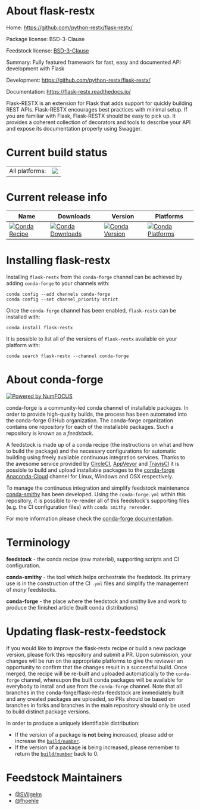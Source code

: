 About flask-restx
=================

Home: https://github.com/python-restx/flask-restx/

Package license: BSD-3-Clause

Feedstock license: [BSD-3-Clause](https://github.com/conda-forge/flask-restx-feedstock/blob/master/LICENSE.txt)

Summary: Fully featured framework for fast, easy and documented API development with Flask

Development: https://github.com/python-restx/flask-restx/

Documentation: https://flask-restx.readthedocs.io/

Flask-RESTX is an extension for Flask that adds support for quickly building REST APIs.
Flask-RESTX encourages best practices with minimal setup. If you are familiar with Flask,
Flask-RESTX should be easy to pick up. It provides a coherent collection of decorators and
tools to describe your API and expose its documentation properly using Swagger.


Current build status
====================


<table><tr><td>All platforms:</td>
    <td>
      <a href="https://dev.azure.com/conda-forge/feedstock-builds/_build/latest?definitionId=9007&branchName=master">
        <img src="https://dev.azure.com/conda-forge/feedstock-builds/_apis/build/status/flask-restx-feedstock?branchName=master">
      </a>
    </td>
  </tr>
</table>

Current release info
====================

| Name | Downloads | Version | Platforms |
| --- | --- | --- | --- |
| [![Conda Recipe](https://img.shields.io/badge/recipe-flask--restx-green.svg)](https://anaconda.org/conda-forge/flask-restx) | [![Conda Downloads](https://img.shields.io/conda/dn/conda-forge/flask-restx.svg)](https://anaconda.org/conda-forge/flask-restx) | [![Conda Version](https://img.shields.io/conda/vn/conda-forge/flask-restx.svg)](https://anaconda.org/conda-forge/flask-restx) | [![Conda Platforms](https://img.shields.io/conda/pn/conda-forge/flask-restx.svg)](https://anaconda.org/conda-forge/flask-restx) |

Installing flask-restx
======================

Installing `flask-restx` from the `conda-forge` channel can be achieved by adding `conda-forge` to your channels with:

```
conda config --add channels conda-forge
conda config --set channel_priority strict
```

Once the `conda-forge` channel has been enabled, `flask-restx` can be installed with:

```
conda install flask-restx
```

It is possible to list all of the versions of `flask-restx` available on your platform with:

```
conda search flask-restx --channel conda-forge
```


About conda-forge
=================

[![Powered by NumFOCUS](https://img.shields.io/badge/powered%20by-NumFOCUS-orange.svg?style=flat&colorA=E1523D&colorB=007D8A)](http://numfocus.org)

conda-forge is a community-led conda channel of installable packages.
In order to provide high-quality builds, the process has been automated into the
conda-forge GitHub organization. The conda-forge organization contains one repository
for each of the installable packages. Such a repository is known as a *feedstock*.

A feedstock is made up of a conda recipe (the instructions on what and how to build
the package) and the necessary configurations for automatic building using freely
available continuous integration services. Thanks to the awesome service provided by
[CircleCI](https://circleci.com/), [AppVeyor](https://www.appveyor.com/)
and [TravisCI](https://travis-ci.com/) it is possible to build and upload installable
packages to the [conda-forge](https://anaconda.org/conda-forge)
[Anaconda-Cloud](https://anaconda.org/) channel for Linux, Windows and OSX respectively.

To manage the continuous integration and simplify feedstock maintenance
[conda-smithy](https://github.com/conda-forge/conda-smithy) has been developed.
Using the ``conda-forge.yml`` within this repository, it is possible to re-render all of
this feedstock's supporting files (e.g. the CI configuration files) with ``conda smithy rerender``.

For more information please check the [conda-forge documentation](https://conda-forge.org/docs/).

Terminology
===========

**feedstock** - the conda recipe (raw material), supporting scripts and CI configuration.

**conda-smithy** - the tool which helps orchestrate the feedstock.
                   Its primary use is in the construction of the CI ``.yml`` files
                   and simplify the management of *many* feedstocks.

**conda-forge** - the place where the feedstock and smithy live and work to
                  produce the finished article (built conda distributions)


Updating flask-restx-feedstock
==============================

If you would like to improve the flask-restx recipe or build a new
package version, please fork this repository and submit a PR. Upon submission,
your changes will be run on the appropriate platforms to give the reviewer an
opportunity to confirm that the changes result in a successful build. Once
merged, the recipe will be re-built and uploaded automatically to the
`conda-forge` channel, whereupon the built conda packages will be available for
everybody to install and use from the `conda-forge` channel.
Note that all branches in the conda-forge/flask-restx-feedstock are
immediately built and any created packages are uploaded, so PRs should be based
on branches in forks and branches in the main repository should only be used to
build distinct package versions.

In order to produce a uniquely identifiable distribution:
 * If the version of a package **is not** being increased, please add or increase
   the [``build/number``](https://docs.conda.io/projects/conda-build/en/latest/resources/define-metadata.html#build-number-and-string).
 * If the version of a package **is** being increased, please remember to return
   the [``build/number``](https://docs.conda.io/projects/conda-build/en/latest/resources/define-metadata.html#build-number-and-string)
   back to 0.

Feedstock Maintainers
=====================

* [@SVilgelm](https://github.com/SVilgelm/)
* [@fhoehle](https://github.com/fhoehle/)

